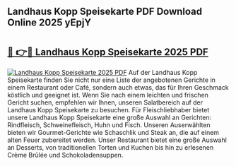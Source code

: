 ## Landhaus Kopp Speisekarte PDF Download Online 2025 yEpjY

# <h2><a href="http://gcck5g3.nevu.top/?p=Landhaus+Kopp+Speisekarte">🔗 👉🔴 Landhaus Kopp Speisekarte 2025 PDF</a></h2>

[![Landhaus Kopp Speisekarte 2025 PDF](https://i.imgur.com/dBaPXMq.png)](http://gcck5g3.nevu.top/?p=Landhaus+Kopp+Speisekarte)
Auf der Landhaus Kopp Speisekarte finden Sie nicht nur eine Liste der angebotenen Gerichte in einem Restaurant oder Café, sondern auch etwas, das für Ihren Geschmack köstlich und geeignet ist. Wenn Sie nach einem leichten und frischen Gericht suchen, empfehlen wir Ihnen, unseren Salatbereich auf der Landhaus Kopp Speisekarte zu besuchen. Für Fleischliebhaber bietet unsere Landhaus Kopp Speisekarte eine große Auswahl an Gerichten: Rindfleisch, Schweinefleisch, Huhn und Fisch. Unseren Auserwählten bieten wir Gourmet-Gerichte wie Schaschlik und Steak an, die auf einem alten Feuer zubereitet werden. Unser Restaurant bietet eine große Auswahl an Desserts, von traditionellen Torten und Kuchen bis hin zu erlesenen Crème Brûlée und Schokoladensuppen.
